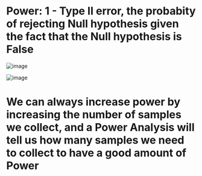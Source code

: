 # Power: 1 - Type II error, the probabity of rejecting Null hypothesis given the fact that the Null hypothesis is False

![image](https://user-images.githubusercontent.com/60442877/191126198-8fd92ec7-db69-4c8d-bca5-c2625ad0ec3d.png)

![image](https://user-images.githubusercontent.com/60442877/191126391-5240bf68-db5e-49d6-9799-cc6136226aab.png)

# We can always increase power by increasing the number of samples we collect, and a Power Analysis will tell us how many samples we need to collect to have a good amount of Power


